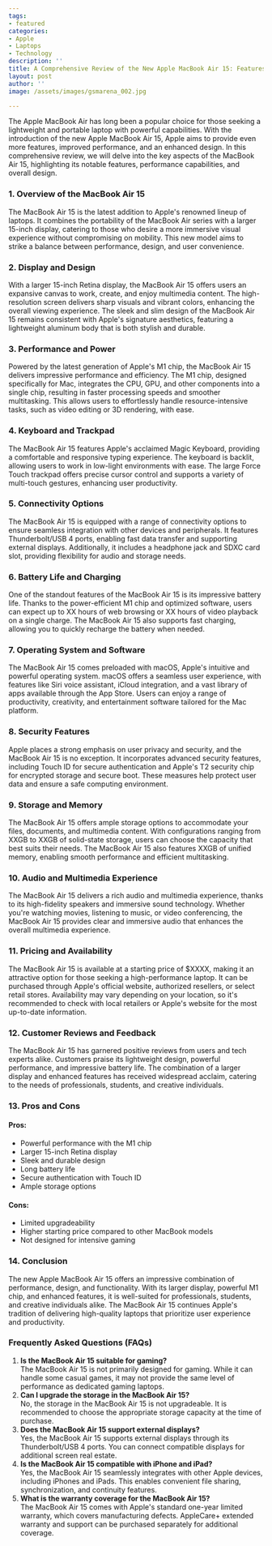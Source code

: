 ```yaml
---
tags:
- featured
categories:
- Apple
- Laptops
- Technology
description: ''
title: A Comprehensive Review of the New Apple MacBook Air 15: Features, Performance, and Design
layout: post
author: ''
image: /assets/images/gsmarena_002.jpg

---
```

The Apple MacBook Air has long been a popular choice for those seeking a lightweight and portable laptop with powerful capabilities. With the introduction of the new Apple MacBook Air 15, Apple aims to provide even more features, improved performance, and an enhanced design. In this comprehensive review, we will delve into the key aspects of the MacBook Air 15, highlighting its notable features, performance capabilities, and overall design.



### 1\. Overview of the MacBook Air 15

The MacBook Air 15 is the latest addition to Apple's renowned lineup of laptops. It combines the portability of the MacBook Air series with a larger 15-inch display, catering to those who desire a more immersive visual experience without compromising on mobility. This new model aims to strike a balance between performance, design, and user convenience.

### 2\. Display and Design

With a larger 15-inch Retina display, the MacBook Air 15 offers users an expansive canvas to work, create, and enjoy multimedia content. The high-resolution screen delivers sharp visuals and vibrant colors, enhancing the overall viewing experience. The sleek and slim design of the MacBook Air 15 remains consistent with Apple's signature aesthetics, featuring a lightweight aluminum body that is both stylish and durable.

### 3\. Performance and Power

Powered by the latest generation of Apple's M1 chip, the MacBook Air 15 delivers impressive performance and efficiency. The M1 chip, designed specifically for Mac, integrates the CPU, GPU, and other components into a single chip, resulting in faster processing speeds and smoother multitasking. This allows users to effortlessly handle resource-intensive tasks, such as video editing or 3D rendering, with ease.

### 4\. Keyboard and Trackpad

The MacBook Air 15 features Apple's acclaimed Magic Keyboard, providing a comfortable and responsive typing experience. The keyboard is backlit, allowing users to work in low-light environments with ease. The large Force Touch trackpad offers precise cursor control and supports a variety of multi-touch gestures, enhancing user productivity.

### 5\. Connectivity Options

The MacBook Air 15 is equipped with a range of connectivity options to ensure seamless integration with other devices and peripherals. It features Thunderbolt/USB 4 ports, enabling fast data transfer and supporting external displays. Additionally, it includes a headphone jack and SDXC card slot, providing flexibility for audio and storage needs.

### 6\. Battery Life and Charging

One of the standout features of the MacBook Air 15 is its impressive battery life. Thanks to the power-efficient M1 chip and optimized software, users can expect up to XX hours of web browsing or XX hours of video playback on a single charge. The MacBook Air 15 also supports fast charging, allowing you to quickly recharge the battery when needed.

### 7\. Operating System and Software

The MacBook Air 15 comes preloaded with macOS, Apple's intuitive and powerful operating system. macOS offers a seamless user experience, with features like Siri voice assistant, iCloud integration, and a vast library of apps available through the App Store. Users can enjoy a range of productivity, creativity, and entertainment software tailored for the Mac platform.

### 8\. Security Features

Apple places a strong emphasis on user privacy and security, and the MacBook Air 15 is no exception. It incorporates advanced security features, including Touch ID for secure authentication and Apple's T2 security chip for encrypted storage and secure boot. These measures help protect user data and ensure a safe computing environment.

### 9\. Storage and Memory

The MacBook Air 15 offers ample storage options to accommodate your files, documents, and multimedia content. With configurations ranging from XXGB to XXGB of solid-state storage, users can choose the capacity that best suits their needs. The MacBook Air 15 also features XXGB of unified memory, enabling smooth performance and efficient multitasking.

### 10\. Audio and Multimedia Experience

The MacBook Air 15 delivers a rich audio and multimedia experience, thanks to its high-fidelity speakers and immersive sound technology. Whether you're watching movies, listening to music, or video conferencing, the MacBook Air 15 provides clear and immersive audio that enhances the overall multimedia experience.

### 11\. Pricing and Availability

The MacBook Air 15 is available at a starting price of $XXXX, making it an attractive option for those seeking a high-performance laptop. It can be purchased through Apple's official website, authorized resellers, or select retail stores. Availability may vary depending on your location, so it's recommended to check with local retailers or Apple's website for the most up-to-date information.

### 12\. Customer Reviews and Feedback

The MacBook Air 15 has garnered positive reviews from users and tech experts alike. Customers praise its lightweight design, powerful performance, and impressive battery life. The combination of a larger display and enhanced features has received widespread acclaim, catering to the needs of professionals, students, and creative individuals.

### 13\. Pros and Cons

#### Pros:

*   Powerful performance with the M1 chip
*   Larger 15-inch Retina display
*   Sleek and durable design
*   Long battery life
*   Secure authentication with Touch ID
*   Ample storage options

#### Cons:

*   Limited upgradeability
*   Higher starting price compared to other MacBook models
*   Not designed for intensive gaming

### 14\. Conclusion

The new Apple MacBook Air 15 offers an impressive combination of performance, design, and functionality. With its larger display, powerful M1 chip, and enhanced features, it is well-suited for professionals, students, and creative individuals alike. The MacBook Air 15 continues Apple's tradition of delivering high-quality laptops that prioritize user experience and productivity.

### Frequently Asked Questions (FAQs)

1.  **Is the MacBook Air 15 suitable for gaming?**  
    The MacBook Air 15 is not primarily designed for gaming. While it can handle some casual games, it may not provide the same level of performance as dedicated gaming laptops.
2.  **Can I upgrade the storage in the MacBook Air 15?**  
    No, the storage in the MacBook Air 15 is not upgradeable. It is recommended to choose the appropriate storage capacity at the time of purchase.
3.  **Does the MacBook Air 15 support external displays?**  
    Yes, the MacBook Air 15 supports external displays through its Thunderbolt/USB 4 ports. You can connect compatible displays for additional screen real estate.
4.  **Is the MacBook Air 15 compatible with iPhone and iPad?**  
    Yes, the MacBook Air 15 seamlessly integrates with other Apple devices, including iPhones and iPads. This enables convenient file sharing, synchronization, and continuity features.
5.  **What is the warranty coverage for the MacBook Air 15?**  
    The MacBook Air 15 comes with Apple's standard one-year limited warranty, which covers manufacturing defects. AppleCare+ extended warranty and support can be purchased separately for additional coverage.
